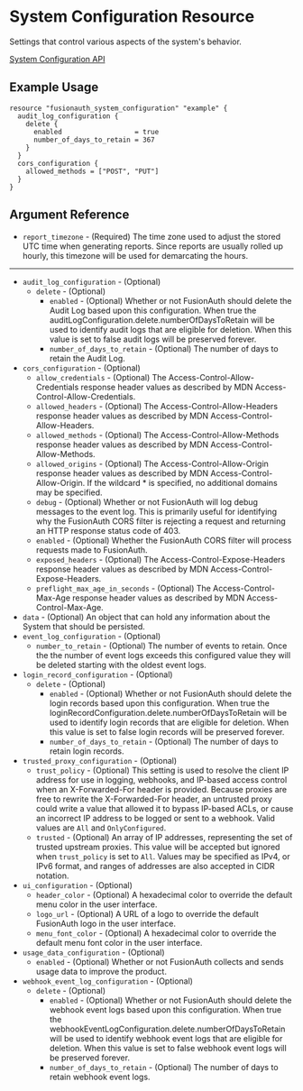 # System Configuration Resource

Settings that control various aspects of the system's behavior.

[System Configuration API](https://fusionauth.io/docs/v1/tech/apis/system)

## Example Usage

```hcl
resource "fusionauth_system_configuration" "example" {
  audit_log_configuration {
    delete {
      enabled                  = true
      number_of_days_to_retain = 367
    }
  }
  cors_configuration {
    allowed_methods = ["POST", "PUT"]
  }
}
```

## Argument Reference

* `report_timezone` - (Required) The time zone used to adjust the stored UTC time when generating reports. Since reports are usually rolled up hourly, this timezone will be used for demarcating the hours.

---

* `audit_log_configuration` - (Optional)
  * `delete` - (Optional)
    * `enabled` - (Optional) Whether or not FusionAuth should delete the Audit Log based upon this configuration. When true the auditLogConfiguration.delete.numberOfDaysToRetain will be used to identify audit logs that are eligible for deletion. When this value is set to false audit logs will be preserved forever.
    * `number_of_days_to_retain` - (Optional) The number of days to retain the Audit Log.
* `cors_configuration` - (Optional)
  * `allow_credentials` - (Optional) The Access-Control-Allow-Credentials response header values as described by MDN Access-Control-Allow-Credentials.
  * `allowed_headers` - (Optional) The Access-Control-Allow-Headers response header values as described by MDN Access-Control-Allow-Headers.
  * `allowed_methods` - (Optional) The Access-Control-Allow-Methods response header values as described by MDN Access-Control-Allow-Methods.
  * `allowed_origins` - (Optional) The Access-Control-Allow-Origin response header values as described by MDN Access-Control-Allow-Origin. If the wildcard * is specified, no additional domains may be specified.
  * `debug` - (Optional) Whether or not FusionAuth will log debug messages to the event log. This is primarily useful for identifying why the FusionAuth CORS filter is rejecting a request and returning an HTTP response status code of 403.
  * `enabled` - (Optional) Whether the FusionAuth CORS filter will process requests made to FusionAuth.
  * `exposed_headers` - (Optional) The Access-Control-Expose-Headers response header values as described by MDN Access-Control-Expose-Headers.
  * `preflight_max_age_in_seconds` - (Optional) The Access-Control-Max-Age response header values as described by MDN Access-Control-Max-Age.
* `data` - (Optional) An object that can hold any information about the System that should be persisted.
* `event_log_configuration` - (Optional)
  * `number_to_retain` - (Optional) The number of events to retain. Once the the number of event logs exceeds this configured value they will be deleted starting with the oldest event logs.
* `login_record_configuration` - (Optional)
  * `delete` - (Optional)
    * `enabled` - (Optional) Whether or not FusionAuth should delete the login records based upon this configuration. When true the loginRecordConfiguration.delete.numberOfDaysToRetain will be used to identify login records that are eligible for deletion. When this value is set to false login records will be preserved forever.
    * `number_of_days_to_retain` - (Optional) The number of days to retain login records.
* `trusted_proxy_configuration` - (Optional)
  * `trust_policy` - (Optional) This setting is used to resolve the client IP address for use in logging, webhooks, and IP-based access control when an X-Forwarded-For header is provided. Because proxies are free to rewrite the X-Forwarded-For header, an untrusted proxy could write a value that allowed it to bypass IP-based ACLs, or cause an incorrect IP address to be logged or sent to a webhook. Valid values are `All` and `OnlyConfigured`.
  * `trusted` - (Optional) An array of IP addresses, representing the set of trusted upstream proxies. This value will be accepted but ignored when `trust_policy` is set to `All`. Values may be specified as IPv4, or IPv6 format, and ranges of addresses are also accepted in CIDR notation.
* `ui_configuration` - (Optional)
  * `header_color` - (Optional) A hexadecimal color to override the default menu color in the user interface.
  * `logo_url` - (Optional) A URL of a logo to override the default FusionAuth logo in the user interface.
  * `menu_font_color` - (Optional) A hexadecimal color to override the default menu font color in the user interface.
* `usage_data_configuration` - (Optional)
  * `enabled` - (Optional) Whether or not FusionAuth collects and sends usage data to improve the product.
* `webhook_event_log_configuration` - (Optional)
  * `delete` - (Optional)
    * `enabled` - (Optional) Whether or not FusionAuth should delete the webhook event logs based upon this configuration. When true the webhookEventLogConfiguration.delete.numberOfDaysToRetain will be used to identify webhook event logs that are eligible for deletion. When this value is set to false webhook event logs will be preserved forever.
    * `number_of_days_to_retain` - (Optional) The number of days to retain webhook event logs.
